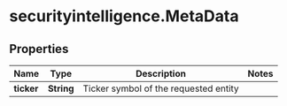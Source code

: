 # securityintelligence.MetaData

## Properties

Name | Type | Description | Notes
------------ | ------------- | ------------- | -------------
**ticker** | **String** | Ticker symbol of the requested entity | 


